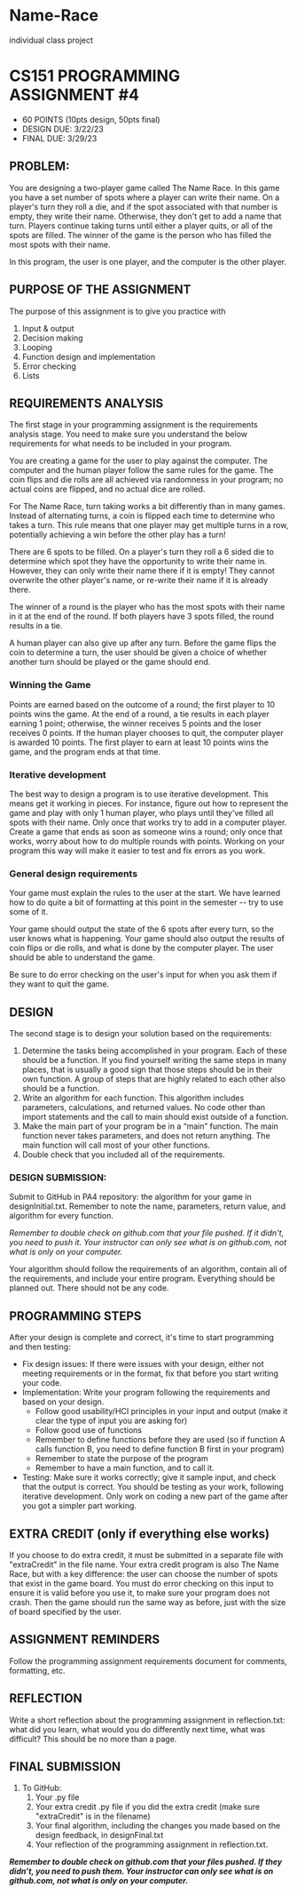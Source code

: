 # Name-Race
individual class project
# CS151 PROGRAMMING ASSIGNMENT #4

* 60  POINTS (10pts design, 50pts final)                                  			
* DESIGN DUE: 3/22/23
* FINAL DUE: 3/29/23

## PROBLEM:

You are designing a two-player game called The Name Race. In this game you have a set number of spots where a player can write their name. On a player's turn they roll a die, and if the spot associated with that number is empty, they write their name. Otherwise, they don't get to add a name that turn. Players continue taking turns until either a player quits, or all of the spots are filled. The winner of the game is the person who has filled the most spots with their name.

In this program, the user is one player, and the computer is the other player.

## PURPOSE OF THE ASSIGNMENT

The purpose of this assignment is to give you practice with

1. Input & output
2. Decision making
3. Looping
4. Function design and implementation
5. Error checking
6. Lists

## REQUIREMENTS ANALYSIS 

The first stage in your programming assignment is the requirements analysis stage.  You need to make sure you understand the below requirements for what needs to be included in your program.

You are creating a game for the user to play against the computer. The computer and the human player follow the same rules for the game. The coin flips and die rolls are all achieved via randomness in your program; no actual coins are flipped, and no actual dice are rolled.

For The Name Race, turn taking works a bit differently than in many games. Instead of alternating turns, a coin is flipped each time to determine who takes a turn. This rule means that one player may get multiple turns in a row, potentially achieving a win before the other play has a turn!

There are 6 spots to be filled. On a player's turn they roll a 6 sided die to determine which spot they have the opportunity to write their name in. However, they can only write their name there if it is empty! They cannot overwrite the other player's name, or re-write their name if it is already there.

The winner of a round is the player who has the most spots with their name in it at the end of the round. If both players have 3 spots filled, the round results in a tie. 

A human player can also give up after any turn. Before the game flips the coin to determine a turn, the user should be given a choice of whether another turn should be played or the game should end. 

### Winning the Game

Points are earned based on the outcome of a round; the first player to 10 points wins the game. At the end of a round, a tie results in each player earning 1 point; otherwise, the winner receives 5 points and the loser receives 0 points. If the human player chooses to quit, the computer player is awarded 10 points. The first player to earn at least 10 points wins the game, and the program ends at that time.

### Iterative development

The best way to design a program is to use iterative development. This means get it working in pieces. For instance, figure out how to represent the game and play with only 1 human player, who plays until they've filled all spots with their name. Only once that works try to add in a computer player. Create a game that ends as soon as someone wins a round; only once that works, worry about how to do multiple rounds with points. Working on your program this way will make it easier to test and fix errors as you work.

### General design requirements

Your game must explain the rules to the user at the start. We have learned how to do quite a bit of formatting at this point in the semester -- try to use some of it.

Your game should output the state of the 6 spots after every turn, so the user knows what is happening. Your game should also output the results of coin flips or die rolls, and what is done by the computer player. The user should be able to understand the game.

Be sure to do error checking on the user's input for when you ask them if they want to quit the game.

## DESIGN

The second stage is to design your solution based on the requirements:

1. Determine the tasks being accomplished in your program. Each of these should be a function. If you find yourself writing the same steps in many places, that is usually a good sign that those steps should be in their own function. A group of steps that are highly related to each other also should be a function.
2. Write an algorithm for each function. This algorithm includes parameters, calculations, and returned values. No code other than import statements and the call to main should exist outside of a function.
3. Make the main part of your program be in a “main” function. The main function never takes parameters, and does not return anything. The main function will call most of your other functions.
4. Double check that you included all of the requirements.


### DESIGN SUBMISSION: 

Submit to GitHub in PA4 repository: the algorithm for your game in designInitial.txt. Remember to note the name, parameters, return value, and algorithm for every function.

*Remember to double check on github.com that your file pushed. If it didn't, you need to push it. Your instructor can only see what is on github.com, not what is only on your computer.*

Your algorithm should follow the requirements of an algorithm, contain all of the requirements, and include your entire program. Everything should be planned out. There should not be any code.

## PROGRAMMING STEPS

After your design is complete and correct, it's time to start programming and then testing:

* Fix design issues: If there were issues with your design, either not meeting requirements or in the format, fix that before you start writing your code.
* Implementation: Write your program following the requirements and based on your design.
  * Follow good usability/HCI principles in your input and output (make it clear the type of input you are asking for)
  * Follow good use of functions
  * Remember to define functions before they are used (so if function A calls function B, you need to define function B first in your program)
  * Remember to state the purpose of the program
  * Remember to have a main function, and to call it.
* Testing: Make sure it works correctly; give it sample input, and check that the output is correct. You should be testing as your work, following iterative development. Only work on coding a new part of the game after you got a simpler part working.


## EXTRA CREDIT (only if everything else works)

If you choose to do extra credit, it must be submitted in a separate file with "extraCredit" in the file name. Your extra credit program is also The Name Race, but with a key difference: the user can choose the number of spots that exist in the game board. You must do error checking on this input to ensure it is valid before you use it, to make sure your program does not crash. Then the game should run the same way as before, just with the size of board specified by the user.


## ASSIGNMENT REMINDERS

Follow the programming assignment requirements document for comments, formatting, etc.

## REFLECTION

Write a short reflection about the programming assignment in reflection.txt: what did you learn, what would you do differently next time, what was difficult?  This should be no more than a page.

## FINAL SUBMISSION

1. To GitHub:  
    1. Your .py file  
    2. Your extra credit .py file if you did the extra credit (make sure "extraCredit" is in the filename)  
    3. Your final algorithm, including the changes you made based on the design feedback, in designFinal.txt
    4. Your reflection of the programming assignment in reflection.txt.

***Remember to double check on github.com that your files pushed. If they didn’t, you need to push them. Your instructor can only see what is on github.com, not what is only on your computer.***

